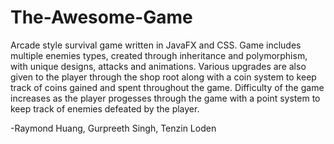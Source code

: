 
# The-Awesome-Game

Arcade style survival game written in JavaFX and CSS. Game includes multiple enemies types, created through inheritance and polymorphism, with unique designs, attacks and animations. Various upgrades are also given to the player through the shop root along with a coin system to keep track of coins gained and spent throughout the game. Difficulty of the game increases as the player progesses through the game with a point system to keep track of enemies defeated by the player.

-Raymond Huang, Gurpreeth Singh, Tenzin Loden
